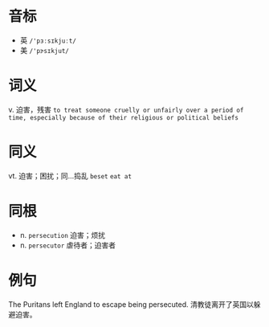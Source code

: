 # 音标

- 英 `/'pɜːsɪkjuːt/`
- 美 `/'pɝsɪkjut/`

# 词义

v. 迫害，残害
`to treat someone cruelly or unfairly over a period of time, especially because of their religious or political beliefs`

# 同义

vt. 迫害；困扰；同…捣乱
`beset` `eat at`

# 同根

- n. `persecution` 迫害；烦扰
- n. `persecutor` 虐待者；迫害者

# 例句

The Puritans left England to escape being persecuted.
清教徒离开了英国以躲避迫害。


